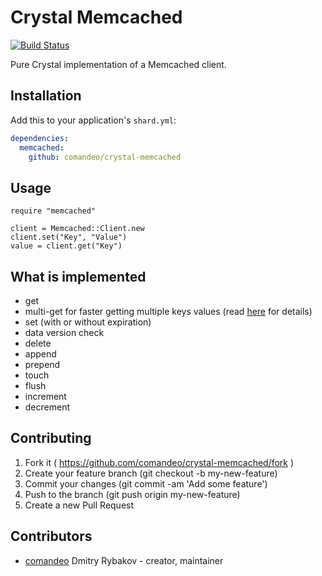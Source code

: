 # Crystal Memcached
[![Build Status](https://travis-ci.org/comandeo/crystal-memcached.svg?branch=master)](https://travis-ci.org/comandeo/crystal-memcached)

Pure Crystal implementation of a Memcached client.

## Installation

Add this to your application's `shard.yml`:

```yaml
dependencies:
  memcached:
    github: comandeo/crystal-memcached
```

## Usage

```crystal
require "memcached"

client = Memcached::Client.new
client.set("Key", "Value")
value = client.get("Key")
```

## What is implemented

* get
* multi-get for faster getting multiple keys values (read [here](https://code.google.com/p/memcached/wiki/BinaryProtocolRevamped#Get,_Get_Quietly,_Get_Key,_Get_Key_Quietly) for details)
* set (with or without expiration)
* data version check
* delete
* append
* prepend
* touch
* flush
* increment
* decrement

## Contributing

1. Fork it ( https://github.com/comandeo/crystal-memcached/fork )
2. Create your feature branch (git checkout -b my-new-feature)
3. Commit your changes (git commit -am 'Add some feature')
4. Push to the branch (git push origin my-new-feature)
5. Create a new Pull Request

## Contributors

- [comandeo](https://github.com/comandeo) Dmitry Rybakov - creator, maintainer
